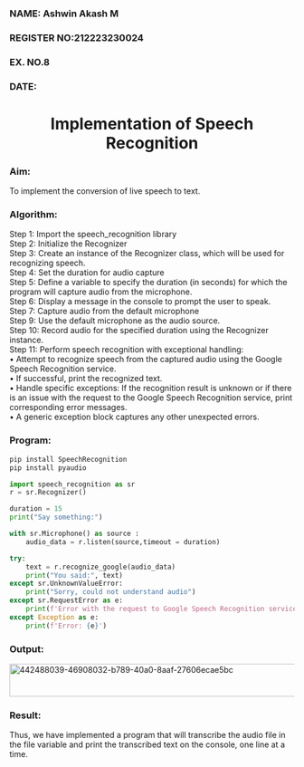  <H3>NAME: Ashwin Akash M</H3>
<H3>REGISTER NO:212223230024</H3>
<H3>EX. NO.8</H3>
<H3>DATE:</H3>
<H1 ALIGN =CENTER>Implementation of Speech Recognition</H1>
<H3>Aim:</H3> 
 To implement the conversion of live speech to text.<BR>
<h3>Algorithm:</h3>
Step 1: Import the speech_recognition library<Br>
Step 2: Initialize the Recognizer<Br>
Step 3: Create an instance of the Recognizer class, which will be used for recognizing speech.<Br>
Step 4: Set the duration for audio capture<Br>
Step 5: Define a variable to specify the duration (in seconds) for which the program will capture audio from the microphone.<Br>
Step 6: Display a message in the console to prompt the user to speak.<Br>
Step 7: Capture audio from the default microphone<Br>
Step 9: Use the default microphone as the audio source.<Br>
Step 10: Record audio for the specified duration using the Recognizer instance.<Br>
Step 11: Perform speech recognition with exceptional handling:<Br>
•	Attempt to recognize speech from the captured audio using the Google Speech Recognition service.<Br>
•	If successful, print the recognized text.<Br>
•	Handle specific exceptions: If the recognition result is unknown or if there is an issue with the request to the Google Speech Recognition service, print corresponding error messages.<Br>
•	A generic exception block captures any other unexpected errors.<Br>

### Program:
```python
pip install SpeechRecognition
pip install pyaudio

import speech_recognition as sr
r = sr.Recognizer()

duration = 15
print("Say something:")

with sr.Microphone() as source :
    audio_data = r.listen(source,timeout = duration)

try:
    text = r.recognize_google(audio_data)
    print("You said:", text)
except sr.UnknownValueError:
    print("Sorry, could not understand audio")
except sr.RequestError as e:
    print(f'Error with the request to Google Speech Recognition service: {e}')
except Exception as e:
    print(f'Error: {e}')

```


<H3> Output:</H3>
<img width="1118" height="58" alt="442488039-46908032-b789-40a0-8aaf-27606ecae5bc" src="https://github.com/user-attachments/assets/f4172f6e-0bce-4760-91f9-b7f28fae9f4d" />


<H3> Result:</H3>
Thus, we have implemented a program that will transcribe the audio file in the file variable and print the transcribed text on the console, one line at a time.

